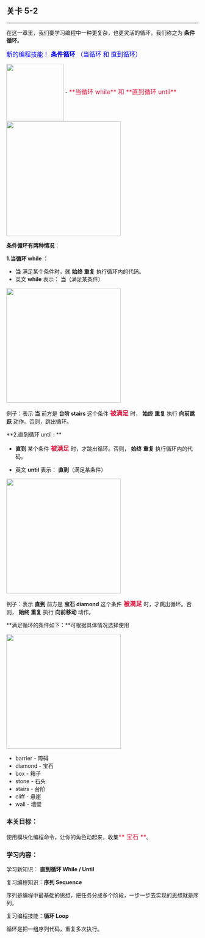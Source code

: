 ## 关卡 5-2

------
在这一章里，我们要学习编程中一种更复杂，也更灵活的循环，我们称之为 **条件循环**。

<font color=#0000FF size=3>新的编程技能！ **条件循环** （当循环 和 直到循环）</font>

<img src="./scene/image/while_until.png" width = "150" alt="" align=center />
 - <font color=#DC143C size=3>**当循环 while** 和 **直到循环 until**</font>

<img src="./scene/image/while_until_list.png" width = "300" alt="" align=center />

**条件循环有两种情况：**

**1.当循环 while ：**

 - **当** 满足某个条件时，就 **始终** **重复** 执行循环内的代码。 
 - 英文 **while** 表示： **当**（满足某条件）

<img src="./scene/image/while_eg.png" width = "300" alt="" align=center />
 
例子：表示 **当** 前方是 **台阶 stairs** 这个条件<font color=#DC143C size=3> **被满足** </font>时， **始终** **重复** 执行 **向前跳跃** 动作。否则，跳出循环。


**2.直到循环 until : ** 

 - **直到** 某个条件<font color=#DC143C size=3> **被满足** </font>时，才跳出循环。否则， **始终** **重复** 执行循环内的代码。

 - 英文 **until** 表示： **直到**（满足某条件）

<img src="./scene/image/until_eg.png" width = "300" alt="" align=center />
 
例子：表示 **直到** 前方是 **宝石 diamond** 这个条件<font color=#DC143C size=3> **被满足** </font>时，才跳出循环。否则， **始终** **重复** 执行 **向前移动** 动作。


**满足循环的条件如下：**可根据具体情况选择使用

<img src="./scene/image/while_until_condition_list.png" width = "300" alt="" align=center />

 - barrier - 障碍
 - diamond - 宝石
 - box     - 箱子
 - stone   - 石头
 - stairs  - 台阶
 - cliff   - 悬崖
 - wall    - 墙壁
 
 
### 本关目标：
使用模块化编程命令，让你的角色动起来，收集<font color=#DC143C size=3>** 宝石 **</font>。

### 学习内容：
学习新知识： **直到循环 While / Until**

复习编程知识：**序列 Sequence**

序列是编程中最基础的思想，把任务分成多个阶段，一步一步去实现的思想就是序列。

复习编程技能：**循环 Loop**

循环是把一组序列代码，重复多次执行。
